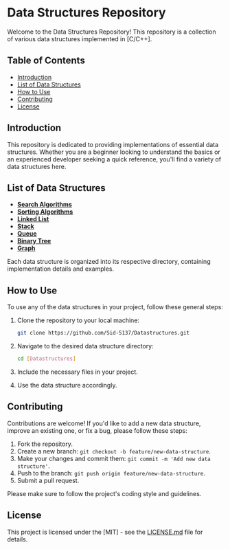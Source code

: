 # Data Structures Repository

Welcome to the Data Structures Repository! This repository is a collection of various data structures implemented in [C/C++].

## Table of Contents

- [Introduction](#introduction)
- [List of Data Structures](#list-of-data-structures)
- [How to Use](#how-to-use)
- [Contributing](#contributing)
- [License](#license)

## Introduction

This repository is dedicated to providing implementations of essential data structures. Whether you are a beginner looking to understand the basics or an experienced developer seeking a quick reference, you'll find a variety of data structures here.

## List of Data Structures

- [**Search Algorithms**](https://github.com/Sid-5137/Datastructures/tree/main/Coding_DSA/1.%20Search)
- [**Sorting Algorithms**](https://github.com/Sid-5137/Datastructures/tree/main/Coding_DSA/2.%20Sorting)
- [**Linked List**](https://github.com/Sid-5137/Datastructures/tree/main/Coding_DSA/5.%20LinkedLists)
- [**Stack**](https://github.com/Sid-5137/Datastructures/tree/main/Coding_DSA/3.%20Stack)
- [**Queue**](https://github.com/Sid-5137/Datastructures/tree/main/Coding_DSA/4.%20Queue)
- [**Binary Tree**](https://github.com/Sid-5137/Datastructures/tree/main/Coding_DSA/6.%20Trees)
- [**Graph**](https://github.com/Sid-5137/Datastructures/tree/main/Coding_DSA/7.%20Graphs)
  

Each data structure is organized into its respective directory, containing implementation details and examples.

## How to Use

To use any of the data structures in your project, follow these general steps:

1. Clone the repository to your local machine:
   ```bash
   git clone https://github.com/Sid-5137/Datastructures.git
   ```

2. Navigate to the desired data structure directory:
   ```bash
   cd [Datastructures]
   ```

3. Include the necessary files in your project.

4. Use the data structure accordingly.

## Contributing

Contributions are welcome! If you'd like to add a new data structure, improve an existing one, or fix a bug, please follow these steps:

1. Fork the repository.
2. Create a new branch: `git checkout -b feature/new-data-structure`.
3. Make your changes and commit them: `git commit -m 'Add new data structure'`.
4. Push to the branch: `git push origin feature/new-data-structure`.
5. Submit a pull request.

Please make sure to follow the project's coding style and guidelines.

## License

This project is licensed under the [MIT] - see the [LICENSE.md](LICENSE.md) file for details.
